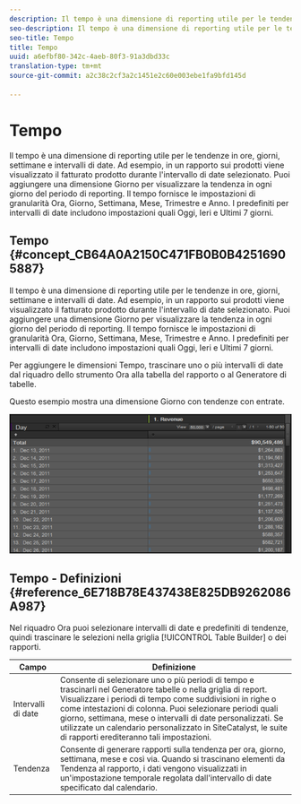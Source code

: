 ```yaml
---
description: Il tempo è una dimensione di reporting utile per le tendenze in ore, giorni, settimane e intervalli di date. Ad esempio, in un rapporto sui prodotti viene visualizzato il fatturato prodotto durante l'intervallo di date selezionato. Puoi aggiungere una dimensione Giorno per visualizzare la tendenza in ogni giorno del periodo di reporting. Il tempo fornisce le impostazioni di granularità Ora, Giorno, Settimana, Mese, Trimestre e Anno. I predefiniti per intervalli di date includono impostazioni quali Oggi, Ieri e Ultimi 7 giorni.
seo-description: Il tempo è una dimensione di reporting utile per le tendenze in ore, giorni, settimane e intervalli di date. Ad esempio, in un rapporto sui prodotti viene visualizzato il fatturato prodotto durante l'intervallo di date selezionato. Puoi aggiungere una dimensione Giorno per visualizzare la tendenza in ogni giorno del periodo di reporting. Il tempo fornisce le impostazioni di granularità Ora, Giorno, Settimana, Mese, Trimestre e Anno. I predefiniti per intervalli di date includono impostazioni quali Oggi, Ieri e Ultimi 7 giorni.
seo-title: Tempo
title: Tempo
uuid: a6efbf80-342c-4aeb-80f3-91a3dbd33c
translation-type: tm+mt
source-git-commit: a2c38c2cf3a2c1451e2c60e003ebe1fa9bfd145d

---
```



# Tempo

Il tempo è una dimensione di reporting utile per le tendenze in ore, giorni, settimane e intervalli di date. Ad esempio, in un rapporto sui prodotti viene visualizzato il fatturato prodotto durante l'intervallo di date selezionato. Puoi aggiungere una dimensione Giorno per visualizzare la tendenza in ogni giorno del periodo di reporting. Il tempo fornisce le impostazioni di granularità Ora, Giorno, Settimana, Mese, Trimestre e Anno. I predefiniti per intervalli di date includono impostazioni quali Oggi, Ieri e Ultimi 7 giorni.

## Tempo {#concept_CB64A0A2150C471FB0B0B42516905887}

Il tempo è una dimensione di reporting utile per le tendenze in ore, giorni, settimane e intervalli di date. Ad esempio, in un rapporto sui prodotti viene visualizzato il fatturato prodotto durante l'intervallo di date selezionato. Puoi aggiungere una dimensione Giorno per visualizzare la tendenza in ogni giorno del periodo di reporting. Il tempo fornisce le impostazioni di granularità Ora, Giorno, Settimana, Mese, Trimestre e Anno. I predefiniti per intervalli di date includono impostazioni quali Oggi, Ieri e Ultimi 7 giorni.

Per aggiungere le dimensioni Tempo, trascinare uno o più intervalli di date dal riquadro dello strumento Ora alla tabella del rapporto o al Generatore di tabelle.

Questo esempio mostra una dimensione Giorno con tendenze con entrate.

![](assets/day_dimension.png)

## Tempo - Definizioni {#reference_6E718B78E437438E825DB9262086A987}

Nel riquadro Ora puoi selezionare intervalli di date e predefiniti di tendenze, quindi trascinare le selezioni nella griglia [!UICONTROL Table Builder] o dei rapporti.

<!-- 

r_time_panel.xml

 -->

| Campo | Definizione |
|--- |--- |
| Intervalli di date | Consente di selezionare uno o più periodi di tempo e trascinarli nel Generatore tabelle o nella griglia di report. Visualizzare i periodi di tempo come suddivisioni in righe o come intestazioni di colonna. Puoi selezionare periodi quali giorno, settimana, mese o intervalli di date personalizzati. Se utilizzate un calendario personalizzato in SiteCatalyst, le suite di rapporti erediteranno tali impostazioni. |
| Tendenza | Consente di generare rapporti sulla tendenza per ora, giorno, settimana, mese e così via. Quando si trascinano elementi da Tendenza al rapporto, i dati vengono visualizzati in un'impostazione temporale regolata dall'intervallo di date specificato dal calendario. |